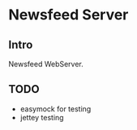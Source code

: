 # Newsfeed Server

## Intro

Newsfeed WebServer.

## TODO

* easymock for testing
* jettey testing


